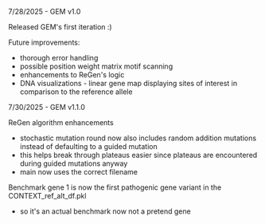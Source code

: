 7/28/2025 - GEM v1.0

Released GEM's first iteration :)

Future improvements:
- thorough error handling
- possible position weight matrix motif scanning
- enhancements to ReGen's logic
- DNA visualizations - linear gene map displaying sites of interest in comparison to the reference allele


7/30/2025 - GEM v1.1.0

ReGen algorithm enhancements
- stochastic mutation round now also includes random addition mutations instead of defaulting to a guided mutation
- this helps break through plateaus easier since plateaus are encountered during guided mutations anyway
- main now uses the correct filename

Benchmark gene 1 is now the first pathogenic gene variant in the CONTEXT_ref_alt_df.pkl
- so it's an actual benchmark now not a pretend gene